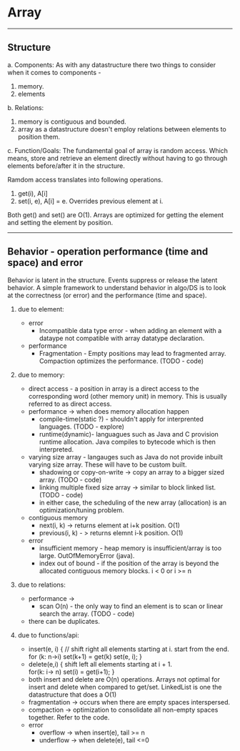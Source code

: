 # Array
--- 
## Structure

a. Components:
  As with any datastructure there two things to consider when it comes to components -
  1. memory.
  2. elements

b. Relations:
  1. memory is contiguous and bounded. 
  2. array as a datastructure doesn't employ relations between elements to position them.


c. Function/Goals:
  The fundamental goal of array is random access. Which means, store and retrieve an element directly without having to go through elements before/after it in the structure. 

  Ramdom access translates into following operations.
  1. get(i), A[i]
  2. set(i, e), A[i] = e. Overrides previous element at i.
  
  Both get() and set() are O(1). Arrays are optimized for getting the element and setting the element by position.

---

## Behavior - operation performance (time and space) and error
Behavior is latent in the structure. Events suppress or release the latent behavior.
A simple framework to understand behavior in algo/DS is to look at the correctness (or error) and the performance (time and space).

1. due to element:
    * error
      + Incompatible data type error - when adding an element with a dataype not compatible with array datatype declaration.
    * performance
      + Fragmentation - Empty positions may lead to fragmented array. 
          Compaction optimizes the performance. (TODO - code)

3. due to memory:
    * direct access - a position in array is a direct access to the corresponding word (other memory unit) in memory. This is usually referred to as direct access.  
    * performance -> when does memory allocation happen 
      + compile-time(static ?) - shouldn't apply for interprented languages. (TODO - explore)
      + runtime(dynamic)- languagues such as Java and C provision runtime allocation. Java compiles to bytecode which is then interpreted.
    * varying size array - langauges such as Java do not provide inbuilt varying size array. These will have to be custom built.
      + shadowing or copy-on-write -> copy an array to a bigger sized array. (TODO - code)
      + linking multiple fixed size array -> similar to block linked list. (TODO - code)
      + in either case, the scheduling of the new array (allocation) is an optimization/tuning problem.
    * contiguous memory
      + next(i, k) -> returns element at i+k position. O(1)
      + previous(i, k) - > returns elemnt i-k position. O(1)
    * error
      + insufficient memory - heap memory is insufficient/array is too large. OutOfMemoryError (java).
      + index out of bound - if the position of the array is beyond the allocated contiguous memory blocks. i < 0 or i >= n

4. due to relations:
    * performance ->
       + scan O(n) - the only way to find an element is to scan or linear search the array. (TODO - code)
    * there can be duplicates.

5. due to functions/api:
    * insert(e, i) {
      // shift right all elements starting at i. start from the end.
      for (k: n->i) set(k+1) = get(k) 
      set(e, i);
    }
    * delete(e,i) {
      shift left all elements starting at i + 1.  
      for(k: i-> n) set(i) = get(i+1);
    }
    * both insert and delete are O(n) operations. Arrays not optimal for insert and delete when compared to get/set. LinkedList is one the datastructure that does a O(1) 
    * fragmentation -> occurs when there are empty spaces interspersed. 
    * compaction -> optimization to consolidate all non-empty spaces together. Refer to the code.
    * error
      + overflow -> when insert(e), tail >= n
      + underflow -> when delete(e), tail <=0

